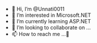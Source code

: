- 👋 Hi, I’m @Unnati0011
- 👀 I’m interested in Microsoft.NET
- 🌱 I’m currently learning ASP.NET
- 💞️ I’m looking to collaborate on ...
- 📫 How to reach me ...🔐

<!---
Unnati0011/Unnati0011 is a ✨ special ✨ repository because its `README.md` (this file) appears on your GitHub profile.
You can click the Preview link to take a look at your changes.
--->
